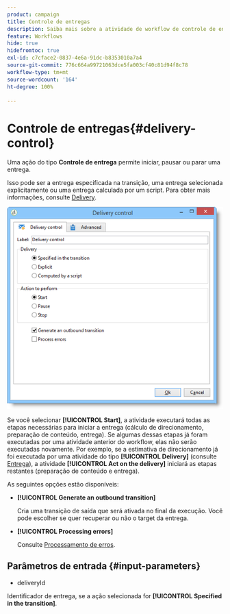 ```yaml
---
product: campaign
title: Controle de entregas
description: Saiba mais sobre a atividade de workflow de controle de entrega
feature: Workflows
hide: true
hidefromtoc: true
exl-id: c7cface2-0837-4e6a-91dc-b8353010a7a4
source-git-commit: 776c664a99721063dce5fa003cf40c81d94f8c78
workflow-type: tm+mt
source-wordcount: '164'
ht-degree: 100%

---
```


# Controle de entregas{#delivery-control}



Uma ação do tipo **Controle de entrega** permite iniciar, pausar ou parar uma entrega.

Isso pode ser a entrega especificada na transição, uma entrega selecionada explicitamente ou uma entrega calculada por um script. Para obter mais informações, consulte [Delivery](delivery.md).

![](assets/edit_diffusion_act.png)

Se você selecionar **[!UICONTROL Start]**, a atividade executará todas as etapas necessárias para iniciar a entrega (cálculo de direcionamento, preparação de conteúdo, entrega). Se algumas dessas etapas já foram executadas por uma atividade anterior do workflow, elas não serão executadas novamente. Por exemplo, se a estimativa de direcionamento já foi executada por uma atividade do tipo **[!UICONTROL Delivery]** (consulte [Entrega](delivery.md)), a atividade **[!UICONTROL Act on the delivery]** iniciará as etapas restantes (preparação de conteúdo e entrega).

As seguintes opções estão disponíveis:

* **[!UICONTROL Generate an outbound transition]**

  Cria uma transição de saída que será ativada no final da execução. Você pode escolher se quer recuperar ou não o target da entrega.

* **[!UICONTROL Processing errors]**

  Consulte [Processamento de erros](monitoring-workflow-execution.md#processing-errors).

## Parâmetros de entrada {#input-parameters}

* deliveryId

Identificador de entrega, se a ação selecionada for **[!UICONTROL Specified in the transition]**.
